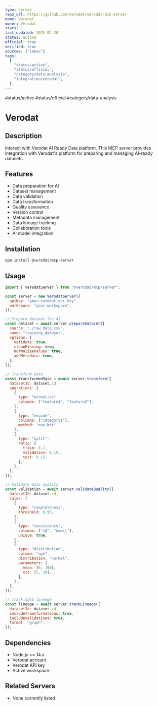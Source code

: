 ```yaml
---
type: server
repo_url: https://github.com/Verodat/verodat-mcp-server
name: Verodat
owner: Verodat
stars: 1
last_updated: 2025-02-28
status: active
official: true
verified: true
sources: ["inbox"]
tags:
  [
    "status/active",
    "status/official",
    "category/data-analysis",
    "integration/verodat",
  ]
---
```


#status/active #status/official #category/data-analysis

# Verodat

## Description

Interact with Verodat AI Ready Data platform. This MCP server provides integration with Verodat's platform for preparing and managing AI-ready datasets.

## Features

- Data preparation for AI
- Dataset management
- Data validation
- Data transformation
- Quality assurance
- Version control
- Metadata management
- Data lineage tracking
- Collaboration tools
- AI model integration

## Installation

```bash
npm install @verodat/mcp-server
```

## Usage

```javascript
import { VerodatServer } from "@verodat/mcp-server";

const server = new VerodatServer({
  apiKey: "your-verodat-api-key",
  workspace: "your-workspace",
});

// Prepare dataset for AI
const dataset = await server.prepareDataset({
  source: "./raw_data.csv",
  name: "training_dataset",
  options: {
    validate: true,
    cleanMissing: true,
    normalizeValues: true,
    addMetadata: true,
  },
});

// Transform data
const transformedData = await server.transform({
  datasetId: dataset.id,
  operations: [
    {
      type: "normalize",
      columns: ["feature1", "feature2"],
    },
    {
      type: "encode",
      columns: ["category1"],
      method: "one-hot",
    },
    {
      type: "split",
      ratio: {
        train: 0.7,
        validation: 0.15,
        test: 0.15,
      },
    },
  ],
});

// Validate data quality
const validation = await server.validateQuality({
  datasetId: dataset.id,
  rules: [
    {
      type: "completeness",
      threshold: 0.95,
    },
    {
      type: "consistency",
      columns: ["id", "email"],
      unique: true,
    },
    {
      type: "distribution",
      column: "age",
      distribution: "normal",
      parameters: {
        mean: [0, 100],
        std: [5, 20],
      },
    },
  ],
});

// Track data lineage
const lineage = await server.trackLineage({
  datasetId: dataset.id,
  includeTransformations: true,
  includeValidations: true,
  format: "graph",
});
```

## Dependencies

- Node.js >= 14.x
- Verodat account
- Verodat API key
- Active workspace

## Related Servers

- None currently listed
